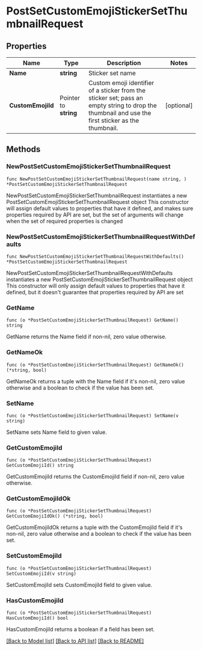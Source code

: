 # PostSetCustomEmojiStickerSetThumbnailRequest

## Properties

Name | Type | Description | Notes
------------ | ------------- | ------------- | -------------
**Name** | **string** | Sticker set name | 
**CustomEmojiId** | Pointer to **string** | Custom emoji identifier of a sticker from the sticker set; pass an empty string to drop the thumbnail and use the first sticker as the thumbnail. | [optional] 

## Methods

### NewPostSetCustomEmojiStickerSetThumbnailRequest

`func NewPostSetCustomEmojiStickerSetThumbnailRequest(name string, ) *PostSetCustomEmojiStickerSetThumbnailRequest`

NewPostSetCustomEmojiStickerSetThumbnailRequest instantiates a new PostSetCustomEmojiStickerSetThumbnailRequest object
This constructor will assign default values to properties that have it defined,
and makes sure properties required by API are set, but the set of arguments
will change when the set of required properties is changed

### NewPostSetCustomEmojiStickerSetThumbnailRequestWithDefaults

`func NewPostSetCustomEmojiStickerSetThumbnailRequestWithDefaults() *PostSetCustomEmojiStickerSetThumbnailRequest`

NewPostSetCustomEmojiStickerSetThumbnailRequestWithDefaults instantiates a new PostSetCustomEmojiStickerSetThumbnailRequest object
This constructor will only assign default values to properties that have it defined,
but it doesn't guarantee that properties required by API are set

### GetName

`func (o *PostSetCustomEmojiStickerSetThumbnailRequest) GetName() string`

GetName returns the Name field if non-nil, zero value otherwise.

### GetNameOk

`func (o *PostSetCustomEmojiStickerSetThumbnailRequest) GetNameOk() (*string, bool)`

GetNameOk returns a tuple with the Name field if it's non-nil, zero value otherwise
and a boolean to check if the value has been set.

### SetName

`func (o *PostSetCustomEmojiStickerSetThumbnailRequest) SetName(v string)`

SetName sets Name field to given value.


### GetCustomEmojiId

`func (o *PostSetCustomEmojiStickerSetThumbnailRequest) GetCustomEmojiId() string`

GetCustomEmojiId returns the CustomEmojiId field if non-nil, zero value otherwise.

### GetCustomEmojiIdOk

`func (o *PostSetCustomEmojiStickerSetThumbnailRequest) GetCustomEmojiIdOk() (*string, bool)`

GetCustomEmojiIdOk returns a tuple with the CustomEmojiId field if it's non-nil, zero value otherwise
and a boolean to check if the value has been set.

### SetCustomEmojiId

`func (o *PostSetCustomEmojiStickerSetThumbnailRequest) SetCustomEmojiId(v string)`

SetCustomEmojiId sets CustomEmojiId field to given value.

### HasCustomEmojiId

`func (o *PostSetCustomEmojiStickerSetThumbnailRequest) HasCustomEmojiId() bool`

HasCustomEmojiId returns a boolean if a field has been set.


[[Back to Model list]](../README.md#documentation-for-models) [[Back to API list]](../README.md#documentation-for-api-endpoints) [[Back to README]](../README.md)


